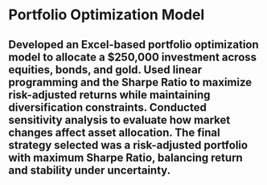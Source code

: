 # Portfolio Optimization Model
## Developed an Excel-based portfolio optimization model to allocate a $250,000 investment across equities, bonds, and gold. Used linear programming and the Sharpe Ratio to maximize risk-adjusted returns while maintaining diversification constraints. Conducted sensitivity analysis to evaluate how market changes affect asset allocation. The final strategy selected was a risk-adjusted portfolio with maximum Sharpe Ratio, balancing return and stability under uncertainty.
